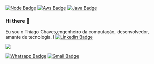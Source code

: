 [![Node Badge](https://camo.githubusercontent.com/7272fbb96da1c2b30e16ba3608d1cf66ba8a30c5f8aa92e288b068b340f38ac7/68747470733a2f2f7777772e766563746f726c6f676f2e7a6f6e652f6c6f676f732f6e6f64656a732f6e6f64656a732d617232312e737667)]()
[![Aws Badge](https://camo.githubusercontent.com/d6df2ed824318b047b34aca2e61298784abceaae65d2fc4369cbc349cf0b08c0/68747470733a2f2f7777772e766563746f726c6f676f2e7a6f6e652f6c6f676f732f616d617a6f6e5f6177732f616d617a6f6e5f6177732d617232312e737667)]()
[![Java Badge](https://img.shields.io/badge/Java-ED8B00?style=for-the-badge&logo=java&logoColor=white)]()
### Hi there 👋

Eu sou o Thiago Chaves,engenheiro da computação, desenvolvedor, amante de tecnologia. I
[![Linkedin Badge](https://img.shields.io/badge/-LinkedIn-blue?style=flat-square&logo=Linkedin&logoColor=white&link=https://www.linkedin.com/in/thiago-chaves)](https://www.linkedin.com/in/thiago-chaves)

<a href="https://wa.me/5521976030304" alt="WhatsApp" target="_blank">

<img src="https://img.shields.io/badge/-WhatsApp-25d366?style=flat-square&labelColor=25d366&logo=whatsapp&logoColor=white&link=https://wa.me/5521976030304"/>

</a>



[![Whatsapp Badge](https://img.shields.io/badge/WhatsApp-25D366?style=for-the-badge&logo=whatsapp&logoColor=white&link=shorturl.at/dhzL4)](shorturl.at/dhzL4)
[![Gmail Badge](https://img.shields.io/badge/Gmail-D14836?style=for-the-badge&logo=gmail&logoColor=white&link=thiago.chaves04@gmail.com)](thiago.chaves04@gmail.com)

